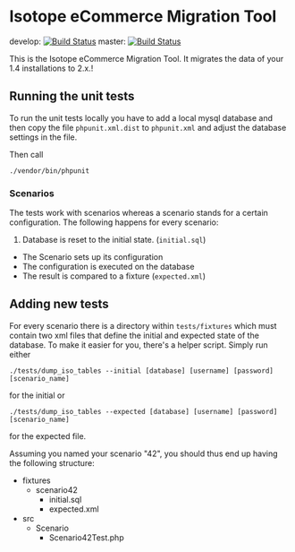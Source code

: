 # Isotope eCommerce Migration Tool

develop: [![Build Status](https://travis-ci.org/isotope/migration.svg?branch=develop)](https://travis-ci.org/isotope/migration)
master: [![Build Status](https://travis-ci.org/isotope/migration.svg?branch=master)](https://travis-ci.org/isotope/migration)

This is the Isotope eCommerce Migration Tool. It migrates the data of your
1.4 installations to 2.x.!


## Running the unit tests

To run the unit tests locally you have to add a local mysql database and then
copy the file `phpunit.xml.dist` to `phpunit.xml` and adjust the database
settings in the file.


Then call

	./vendor/bin/phpunit


### Scenarios

The tests work with scenarios whereas a scenario stands for a certain
configuration. The following happens for every scenario:

1. Database is reset to the initial state. (`initial.sql`)
* The Scenario sets up its configuration
* The configuration is executed on the database
* The result is compared to a fixture (`expected.xml`)


## Adding new tests

For every scenario there is a directory within `tests/fixtures` which must contain
two xml files that define the initial and expected state of the database.
To make it easier for you, there's a helper script. Simply run either

	./tests/dump_iso_tables --initial [database] [username] [password] [scenario_name]

for the initial or

	./tests/dump_iso_tables --expected [database] [username] [password] [scenario_name]

for the expected file.

Assuming you named your scenario "42", you should thus end up having the following
structure:

* fixtures
    * scenario42
        * initial.sql
        * expected.xml
* src
    * Scenario
        * Scenario42Test.php